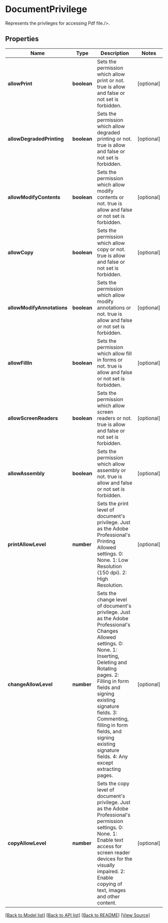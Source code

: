 ﻿# DocumentPrivilege
Represents the privileges for accessing Pdf file./>.

## Properties
Name | Type | Description | Notes
------------ | ------------- | ------------- | -------------
**allowPrint** | **boolean** | Sets the permission which allow print or not. true is allow and false or not set is forbidden. | [optional]
**allowDegradedPrinting** | **boolean** | Sets the permission which allow degraded printing or not. true is allow and false or not set is forbidden. | [optional]
**allowModifyContents** | **boolean** | Sets the permission which allow modify contents or not. true is allow and false or not set is forbidden. | [optional]
**allowCopy** | **boolean** | Sets the permission which allow copy or not. true is allow and false or not set is forbidden. | [optional]
**allowModifyAnnotations** | **boolean** | Sets the permission which allow modify annotations or not. true is allow and false or not set is forbidden. | [optional]
**allowFillIn** | **boolean** | Sets the permission which allow fill in forms or not. true is allow and false or not set is forbidden. | [optional]
**allowScreenReaders** | **boolean** | Sets the permission which allow screen readers or not. true is allow and false or not set is forbidden. | [optional]
**allowAssembly** | **boolean** | Sets the permission which allow assembly or not. true is allow and false or not set is forbidden. | [optional]
**printAllowLevel** | **number** | Sets the print level of document's privilege. Just as the Adobe Professional's Printing Allowed settings. 0: None. 1: Low Resolution (150 dpi). 2: High Resolution. | [optional]
**changeAllowLevel** | **number** | Sets the change level of document's privilege. Just as the Adobe Professional's Changes Allowed settings. 0: None. 1: Inserting, Deleting and Rotating pages. 2: Filling in form fields and signing existing signature fields. 3: Commenting, filling in form fields, and signing existing signature fields. 4: Any except extracting pages. | [optional]
**copyAllowLevel** | **number** | Sets the copy level of document's privilege. Just as the Adobe Professional's permission settings. 0: None. 1: Enable text access for screen reader devices for the visually impaired. 2: Enable copying of text, images and other content. | [optional]

[[Back to Model list]](../README.md#documentation-for-models) [[Back to API list]](../README.md#documentation-for-api-endpoints) [[Back to README]](../README.md) [[View Source]](../src/models/documentPrivilege.ts)

